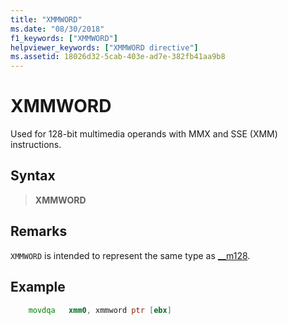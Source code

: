 ```yaml
---
title: "XMMWORD"
ms.date: "08/30/2018"
f1_keywords: ["XMMWORD"]
helpviewer_keywords: ["XMMWORD directive"]
ms.assetid: 18026d32-5cab-403e-ad7e-382fb41aa9b8
---
```

# XMMWORD

Used for 128-bit multimedia operands with MMX and SSE (XMM) instructions.

## Syntax

> **XMMWORD**

## Remarks

`XMMWORD` is intended to represent the same type as [__m128](../../cpp/m128.md).

## Example

```asm
    movdqa   xmm0, xmmword ptr [ebx]
```
